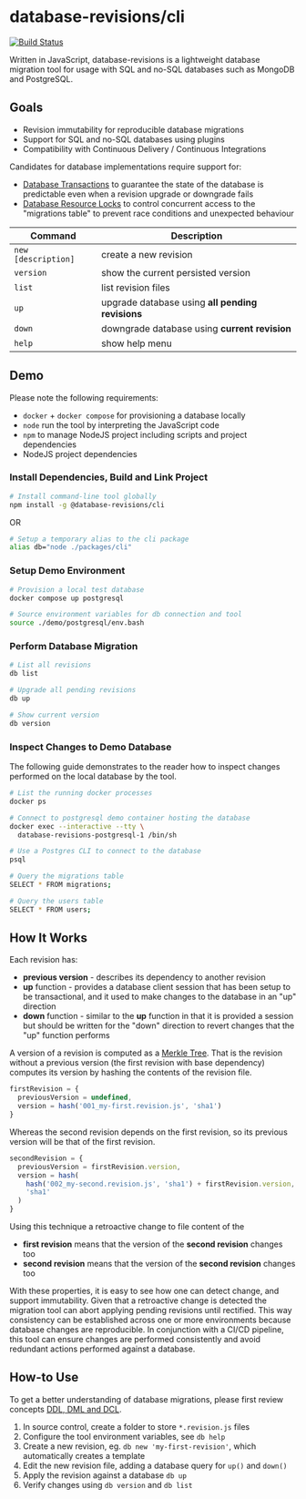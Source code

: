 database-revisions/cli
======================

[![Build Status](https://github.com/eddiecorrigall/database-revisions/actions/workflows/main.yml/badge.svg)](https://github.com/eddiecorrigall/database-revisions/actions/workflows/main.yml)

Written in JavaScript, database-revisions is a lightweight database migration tool for usage with SQL and no-SQL databases such as MongoDB and PostgreSQL.

## Goals
- Revision immutability for reproducible database migrations
- Support for SQL and no-SQL databases using plugins
- Compatibility with Continuous Delivery / Continuous Integrations

Candidates for database implementations require support for:
- [Database Transactions](https://en.wikipedia.org/wiki/Database_transaction) to guarantee the state of the database is predictable even when a revision upgrade or downgrade fails
- [Database Resource Locks](https://www.postgresql.org/docs/current/explicit-locking.html) to control concurrent access to the "migrations table" to prevent race conditions and unexpected behaviour

| Command             | Description                                      |
| ------------------- | ------------------------------------------------ |
| `new [description]` | create a new revision                            |
| `version`           | show the current persisted version               |
| `list`              | list revision files                              |
| `up`                | upgrade database using **all pending revisions** |
| `down`              | downgrade database using **current revision**    |
| `help`              | show help menu                                   |

## Demo

Please note the following requirements:
- `docker` + `docker compose` for provisioning a database locally
- `node` run the tool by interpreting the JavaScript code
- `npm` to manage NodeJS project including scripts and project dependencies
- NodeJS project dependencies

### Install Dependencies, Build and Link Project

```bash
# Install command-line tool globally
npm install -g @database-revisions/cli
```

OR

```bash
# Setup a temporary alias to the cli package
alias db="node ./packages/cli"
```

### Setup Demo Environment

```bash
# Provision a local test database
docker compose up postgresql

# Source environment variables for db connection and tool 
source ./demo/postgresql/env.bash
```

### Perform Database Migration

```bash
# List all revisions
db list

# Upgrade all pending revisions
db up

# Show current version
db version
```

### Inspect Changes to Demo Database

The following guide demonstrates to the reader how to inspect changes performed on the local database by the tool.

```bash
# List the running docker processes
docker ps

# Connect to postgresql demo container hosting the database
docker exec --interactive --tty \
  database-revisions-postgresql-1 /bin/sh

# Use a Postgres CLI to connect to the database
psql

# Query the migrations table
SELECT * FROM migrations;

# Query the users table
SELECT * FROM users;
```

## How It Works

Each revision has:
- **previous version** - describes its dependency to another revision
- **up** function - provides a database client session that has been setup to be transactional, and it used to make changes to the database in an "up" direction
- **down** function - similar to the **up** function in that it is provided a session but should be written for the "down" direction to revert changes that the "up" function performs

A version of a revision is computed as a [Merkle Tree](https://en.wikipedia.org/wiki/Merkle_tree). That is the revision without a previous version (the first revision with base dependency) computes its version by hashing the contents of the revision file.

```javascript
firstRevision = {
  previousVersion = undefined,
  version = hash('001_my-first.revision.js', 'sha1')
}
```

Whereas the second revision depends on the first revision, so its previous version will be that of the first revision.

```javascript
secondRevision = {
  previousVersion = firstRevision.version,
  version = hash(
    hash('002_my-second.revision.js', 'sha1') + firstRevision.version,
    'sha1'
  )
}
```

Using this technique a retroactive change to file content of the
- **first revision** means that the version of the **second revision** changes too
- **second revision** means that the version of the **second revision** changes too

With these properties, it is easy to see how one can detect change, and support immutability. Given that a retroactive change is detected the migration tool can abort applying pending revisions until rectified. This way consistency can be established across one or more environments because database changes are reproducible. In conjunction with a CI/CD pipeline, this tool can ensure changes are performed consistently and avoid redundant actions performed against a database.

## How-to Use

To get a better understanding of database migrations, please first review concepts [DDL, DML and DCL](https://www.w3schools.in/mysql/ddl-dml-dcl/).

1. In source control, create a folder to store `*.revision.js` files
2. Configure the tool environment variables, see `db help`
3. Create a new revision, eg. `db new 'my-first-revision'`, which automatically creates a template
4. Edit the new revision file, adding a database query for `up()` and `down()`
5. Apply the revision against a database `db up`
6. Verify changes using `db version` and `db list`
